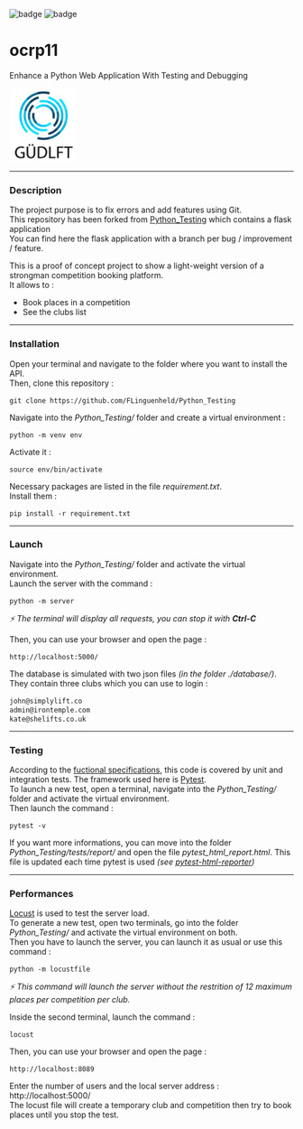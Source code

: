![badge](https://img.shields.io/static/v1?label=Project&nbsp;OC&message=11&color=blueviolet&style=for-the-badge)
![badge](https://img.shields.io/static/v1?label=Status&message=in_progress&color=blue&style=for-the-badge)

# ocrp11

Enhance a Python Web Application With Testing and Debugging

![Logo gudlift](https://raw.githubusercontent.com/FLinguenheld/Python_Testing/master/logos/gudlift.png "Logo")

****
### Description
The project purpose is to fix errors and add features using Git.  
This repository has been forked from [Python_Testing](https://github.com/OpenClassrooms-Student-Center/Python_Testing) which contains a flask application  
You can find here the flask application with a branch per bug / improvement / feature.  

This is a proof of concept project to show a light-weight version of a strongman competition booking platform.  
It allows to :  
- Book places in a competition
- See the clubs list

****
### Installation

Open your terminal and navigate to the folder where you want to install the API.  
Then, clone this repository :

    git clone https://github.com/FLinguenheld/Python_Testing

Navigate into the *Python_Testing/* folder and create a virtual environment :

    python -m venv env

Activate it :

    source env/bin/activate

Necessary packages are listed in the file *requirement.txt*.  
Install them :

    pip install -r requirement.txt

****
### Launch

Navigate into the *Python_Testing/* folder and activate the virtual environment.  
Launch the server with the command :

    python -m server

*⚡ The terminal will display all requests, you can stop it with **Ctrl-C***

Then, you can use your browser and open the page :

    http://localhost:5000/

The database is simulated with two json files *(in the folder ./database/)*. They contain three clubs which you 
can use to login :

    john@simplylift.co
    admin@irontemple.com
    kate@shelifts.co.uk

****
### Testing

According to the [fuctional specifications](http://course.oc-static.com/projects/Python+FR/P9+Python+Testing+FR/Spe%CC%81cifications+fonctionnelles.pdf), 
this code is covered by unit and integration tests. The framework used here is [Pytest](https://docs.pytest.org/en/7.2.x/).  
To launch a new test, open a terminal, navigate into the *Python_Testing/* folder and activate the virtual environment.  
Then launch the command :

    pytest -v

If you want more informations, you can move into the folder *Python_Testing/tests/report/* and open the file *pytest_html_report.html*. 
This file is updated each time pytest is used *(see [pytest-html-reporter](https://pypi.org/project/pytest-html-reporter/))*

****
### Performances

[Locust](https://locust.io) is used to test the server load.  
To generate a new test, open two terminals, go into the folder *Python_Testing/* and activate the virtual environment on both.  
Then you have to launch the server, you can launch it as usual or use this command :

    python -m locustfile

*⚡ This command will launch the server without the restrition of 12 maximum places per competition per club.*

Inside the second terminal, launch the command :

    locust

Then, you can use your browser and open the page :

    http://localhost:8089

Enter the number of users and the local server address : http://localhost:5000/  
The locust file will create a temporary club and competition then try to book places until you stop the test.
